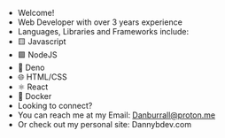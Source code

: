- Welcome!
- Web Developer with over 3 years experience
- Languages, Libraries and Frameworks include:
- 🟨 Javascript
- 🟩 NodeJS
- 🦖 Deno 
- 🌐 HTML/CSS
- ⚛️ React
- 🐳 Docker
- Looking to connect? 
- You can reach me at my Email: Danburrall@proton.me
- Or check out my personal site: Dannybdev.com

<!---
Dburrall/Dburrall is a ✨ special ✨ repository because its `README.md` (this file) appears on your GitHub profile.
You can click the Preview link to take a look at your changes.
--->
